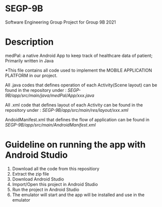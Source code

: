 # SEGP-9B
Software Engineering Group Project for Group 9B 2021

# Description
medPal: a native Android App to keep track of healthcare data of patient;
Primarily written in Java

*This file contains all code used to implement the MOBILE APPLICATION PLATFORM in our project.  

All .java codes that defines operation of each Activity(Scene layout) can be found in the repository under : 
*SEGP-9B/app/src/main/java/medPal/App/xxx.java*

All .xml code that defines layout of each Activity can be found in the repository under :
*SEGP-9B/app/src/main/res/layout/xxx.xml*

AndoidManifest.xml that defines the flow of application can be found in 
*SEGP-9B/app/src/main/AndroidManifest.xml*

# Guideline on running the app with Android Studio
1. Download all the code from this repositiory
2. Extract the zip file
3. Download Android Studio
4. Import/Open this project in Android Studio
5. Run the project in Android Studio
6. The emulator will start and the app will be installed and use in the emulator
